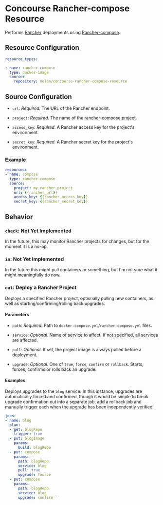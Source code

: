 # Concourse Rancher-compose Resource

Performs [Rancher](https://rancher.com) deployments using [Rancher-compose](https://github.com/rancher/rancher-compose).

## Resource Configuration

```yaml
resource_types:

- name: rancher-compose
  type: docker-image
  source:
    repository: nolan/concourse-rancher-compose-resource
```

## Source Configuration

* `url`: *Required.* The URL of the Rancher endpoint.

* `project`: *Required.* The name of the rancher-compose project.

* `access_key`: *Required.* A Rancher access key for the project's environment.

* `secret_key`: *Required.* A Rancher secret key for the project's environment.

### Example

```yaml
resources:
- name: compose
  type: rancher-compose
  source:
    project: my_rancher_project
    url: {{rancher_url}}
    access_key: {{rancher_access_key}}
    secret_key: {{rancher_secret_key}}
```

## Behavior

### `check`: Not Yet Implemented

In the future, this may monitor Rancher projects for changes, but for the moment it is a no-op.

### `in`: Not Yet Implemented

In the future this might pull containers or something, but I'm not sure what it might meaningfully do now.

### `out`: Deploy a Rancher Project

Deploys a specified Rancher project, optionally pulling new containers, as well as starting/confirming/rolling back upgrades.

#### Parameters

* `path`: *Required.* Path to `docker-compose.yml`/`rancher-compose.yml` files.

* `service`: *Optional.* Name of service to affect. If not specified, all services are affected.

* `pull`: *Optional.* If set, the project image is always pulled before a deployment.

* `upgrade`: *Optional.* One of `true`, `force`, `confirm` or `rollback`. Starts, forces, confirms or rolls back an upgrade.

#### Examples

Deploys upgrades to the `blog` service. In this instance, upgrades are automatically forced and confirmed, though it would be simple to break upgrade confirmation out into a separate job, add a rollback job and manually trigger each when the upgrade has been independently verified.

```yaml
jobs:
- name: blog
  plan:
  - get: blogRepo
    trigger: true
  - put: blogImage
    params:
      build: blogRepo
  - put: compose
    params:
      path: blogRepo
      service: blog
      pull: true
      upgrade: fource
  - put: compose
    params:
      path: blogRepo
      service: blog
      upgrade: confirm```
```
